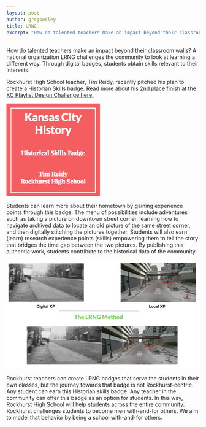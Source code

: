 ```yaml
---
layout: post
author: gregowsley
title: LRNG
excerpt: "How do talented teachers make an impact beyond their classroom walls?"
---
```


How do talented teachers make an impact beyond their classroom walls? A national organization LRNG challenges the community to look at learning a different way. Through digital badges, students obtain skills relevant to their interests.


Rockhurst High School teacher, Tim Reidy, recently pitched his plan to create a Historian Skills badge. [Read more about his 2nd place finish at the KC Playlist Design Challenge here.](https://www.rockhursths.edu/pages/news/news---playlist-design-challenge)

<div class="flex-wrapper">
  <img src="/img/LRNG 1.png">
</div>

Students can learn more about their hometown by gaining experience points through this badge. The menu of possibilities include adventures such as taking a picture on downtown street corner, learning how to navigate archived data to locate an old picture of the same street corner, and then digitally stitching the pictures together. Students will also earn (learn) research experience points (skills) empowering them to tell the story that bridges the time gap between the two pictures. By publishing this authentic work, students contribute to the historical data of the community.

<div class="flex-wrapper">
  <img src="/img/LRNG 2.png">
</div>

Rockhurst teachers can create LRNG badges that serve the students in their own classes, but the journey towards that badge is not Rockhurst-centric. Any student can earn this Historian skills badge. Any teacher in the community can offer this badge as an option for students. In this way, Rockhurst High School will help students across the entire community. Rockhurst challenges students to become men with-and-for others. We aim to model that behavior by being a school with-and-for others.
